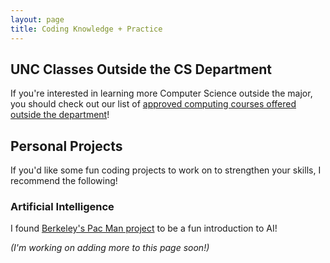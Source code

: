 ```yaml
---
layout: page
title: Coding Knowledge + Practice
---
```


## UNC Classes Outside the CS Department
If you're interested in learning more Computer Science outside the major, you should check out our list of [approved computing courses offered outside the department](https://cs.unc.edu/undergraduate/degrees/#BA)! 

## Personal Projects

If you'd like some fun coding projects to work on to strengthen your skills, I recommend the following!

### Artificial Intelligence
I found [Berkeley's Pac Man project](http://ai.berkeley.edu/project_overview.html) to be a fun introduction to AI!


*(I'm working on adding more to this page soon!)*